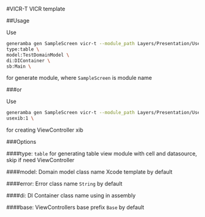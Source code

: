 #VICR-T
VICR template 


##Usage

Use  
```sh
generamba gen SampleScreen vicr-t --module_path Layers/Presentation/UserStroies/Main/ --custom_parameters \
type:table \
model:TestDomainModel \
di:DIContainer \
sb:Main \
``` 
for generate module, where `SampleScreen` is module name

###or

Use  
```sh
generamba gen SampleScreen vicr-t --module_path Layers/Presentation/UserStroies/Main/ --custom_parameters \
usexib:1 \
``` 
for creating ViewController xib

###Options

####type: 
`table` for generating table view module with cell and datasource, skip if need ViewController

####model:
Domain model class name Xcode template by default
 
####error: 
Error class name `String` by default

####di: 
DI Container class name using in assembly

####base: 
ViewControllers base prefix `Base` by default


